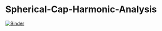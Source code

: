 # Spherical-Cap-Harmonic-Analysis

[![Binder](https://mybinder.org/badge_logo.svg)](https://mybinder.org/v2/gh/ragabhumi/Spherical-Cap-Harmonic-Analysis/main?filepath=SCHA.ipynb)
